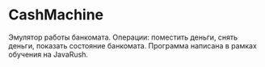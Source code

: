# CashMachine
Эмулятор работы банкомата. 
Операции: поместить деньги, снять деньги, показать состояние банкомата. 
Программа написана в рамках обучения на JavaRush.
